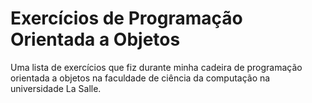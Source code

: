 # Exercícios de Programação Orientada a Objetos
Uma lista de exercícios que fiz durante minha cadeira de programação orientada a objetos na faculdade de ciência da computação na universidade La Salle.
 
